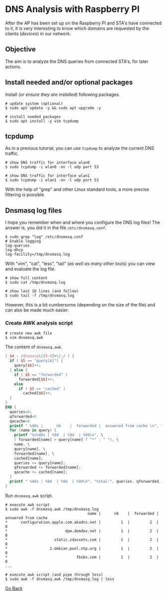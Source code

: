 # DNS Analysis with Raspberry PI

After the AP has been set up on the Raspberry PI and STA's have connected to it, it is very interesting to know which domains are requested by the clients (_devices_) in our network.

## Objective

The aim is to analyze the DNS queries from connected STA's, for later actions.

## Install needed and/or optional packages

Install (_or ensure they are installed_) following packages.

```shell
# update system (optional)
$ sudo apt update -y && sudo apt upgrade -y

# install needed packages
$ sudo apt install -y vim tcpdump
```

## tcpdump

As in a previous tutorial, you can use `tcpdump` to analyze the current DNS traffic.

```shell
# show DNS traffic for interface wlan0
$ sudo tcpdump -i wlan0 -nn -l udp port 53

# show DNS traffic for interface wlan1
$ sudo tcpdump -i wlan1 -nn -l udp port 53
```

With the help of "grep" and other Linux standard tools, a more precise filtering is possible.

## Dnsmasq log files

I hope you remember when and where you configure the DNS log files! The answer is, you did it in the file `/etc/dnsmasq.conf`.

```shell
$ sudo grep "log" /etc/dnsmasq.conf
# Enable logging
log-queries
log-dhcp
log-facility=/tmp/dnsmasq.log
```

With "vim", "cat", "less", "tail" (_as well as many other tools_) you can view and evaluate the log file.

```shell
# show full content
$ sudo cat /tmp/dnsmasq.log

# show last 10 lines (and follow)
$ sudo tail -f /tmp/dnsmasq.log
```

However, this is a bit cumbersome (depending on the size of the file) and can also be made much easier.

### Create AWK analysis script

```shell
# create new awk file
$ vim dnsmasq.awk
```

The content of `dnsmasq.awk`.

```awk
( $4 ~ /dnsmasq\[[0-9]+\]:/ ) {
  if ( $5 == "query[A]") {
    query[$6]++;
  } else {
    if ( $5 == "forwarded" )
      forwarded[$6]++;
    else
      if ( $5 == "cached" )
        cached[$6]++;
  }
}
END {
  queries=0;
  qforwarded=0
  qacache=0
  printf " %40s |      nb    |  forwarded |  answered from cache \n", "name";
  for (name in query) {
    printf "%s%40s | %9d  | %9d  | %9d\n", \
    ( forwarded[name] > query[name] ? "*" : " "), \
    name, \
    query[name], \
    forwarded[name], \
    cached[name];
    queries += query[name];
    qforwarded += forwarded[name];
    qacache += cached[name];
  }
  printf " %40s | %9d  | %9d  | %9d\n", "total:", queries, qforwarded, qacache;
}
```

Run `dnsmasq.awk` script.

```shell
# execute awk script
$ sudo awk -f dnsmasq.awk /tmp/dnsmasq.log
                                     name |      nb    |  forwarded |  answered from cache
*      configuration.apple.com.akadns.net |         1  |         2  |         0
*                          dpm.demdex.net |         1  |         2  |         0
*                     static.zdassets.com |         1  |         2  |         0
*                   2.debian.pool.ntp.org |         1  |         2  |         0
*                               fbsbx.com |         1  |         2  |         0
...

# execute awk script (and pipe through less)
$ sudo awk -f dnsmasq.awk /tmp/dnsmasq.log | less
```

[Go Back](./README.md)
